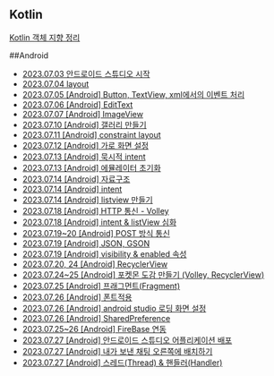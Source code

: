 ## Kotlin
<a href="https://danyoujeong.tistory.com/138">Kotlin 객체 지향 정리</a>

##Android
- <a href="https://danyoujeong.tistory.com/139">2023.07.03 안드로이드 스튜디오 시작</a>
- <a href="https://danyoujeong.tistory.com/141">2023.07.04 layout</a>
- <a href="https://danyoujeong.tistory.com/142">2023.07.05 [Android] Button, TextView, xml에서의 이벤트 처리</a>
- <a href="https://danyoujeong.tistory.com/145">2023.07.06 [Android] EditText</a>
- <a href="https://danyoujeong.tistory.com/146">2023.07.07 [Android] ImageView</a>
- <a href="https://danyoujeong.tistory.com/149">2023.07.10 [Android] 갤러리 만들기</a>
- <a href="https://danyoujeong.tistory.com/150">2023.07.11 [Android] constraint layout</a>
- <a href="https://danyoujeong.tistory.com/152">2023.07.12 [Android] 가로 화면 설정</a>
- <a href="https://danyoujeong.tistory.com/155">2023.07.13 [Android] 묵시적 intent</a>
- <a href="https://danyoujeong.tistory.com/154">2023.07.13 [Android] 에뮬레이터 초기화</a>
- <a href="https://danyoujeong.tistory.com/156">2023.07.14 [Android] 자료구조</a>
- <a href="https://danyoujeong.tistory.com/157">2023.07.14 [Android] intent</a>
- <a href="https://danyoujeong.tistory.com/158">2023.07.14 [Android] listview 만들기</a>
- <a href="https://danyoujeong.tistory.com/159">2023.07.18 [Android] HTTP 통신 - Volley</a>
- <a href="https://danyoujeong.tistory.com/160">2023.07.18 [Android] intent & listView 심화</a>
- <a href="https://danyoujeong.tistory.com/161">2023.07.19~20 [Android] POST 방식 통신</a>
- <a href="https://danyoujeong.tistory.com/162">2023.07.19 [Android] JSON, GSON</a>
- <a href="https://danyoujeong.tistory.com/163">2023.07.19 [Android] visibility & enabled 속성</a>
- <a href="https://danyoujeong.tistory.com/165">2023.07.20, 24 [Android] RecyclerView</a>
- <a href="https://danyoujeong.tistory.com/166">2023.07.24~25 [Android] 포켓몬 도감 만들기 (Volley, RecyclerView)</a>
- <a href="https://danyoujeong.tistory.com/167">2023.07.25 [Android] 프래그먼트(Fragment)</a>
- <a href="https://danyoujeong.tistory.com/168">2023.07.26 [Android] 폰트적용</a>
- <a href="https://danyoujeong.tistory.com/169">2023.07.26 [Android] android studio 로딩 화면 설정</a>
- <a href="https://danyoujeong.tistory.com/170">2023.07.26 [Android] SharedPreference</a>
- <a href="https://danyoujeong.tistory.com/171">2023.07.25~26 [Android] FireBase 연동</a>
- <a href="https://danyoujeong.tistory.com/173">2023.07.27 [Android] 안드로이드 스튜디오 어플리케이션 배포</a>
- <a href="https://danyoujeong.tistory.com/174">2023.07.27 [Android] 내가 보낸 채팅 오른쪽에 배치하기</a>
- <a href="https://danyoujeong.tistory.com/175">2023.07.27 [Android] 스레드(Thread) & 핸들러(Handler)</a>

